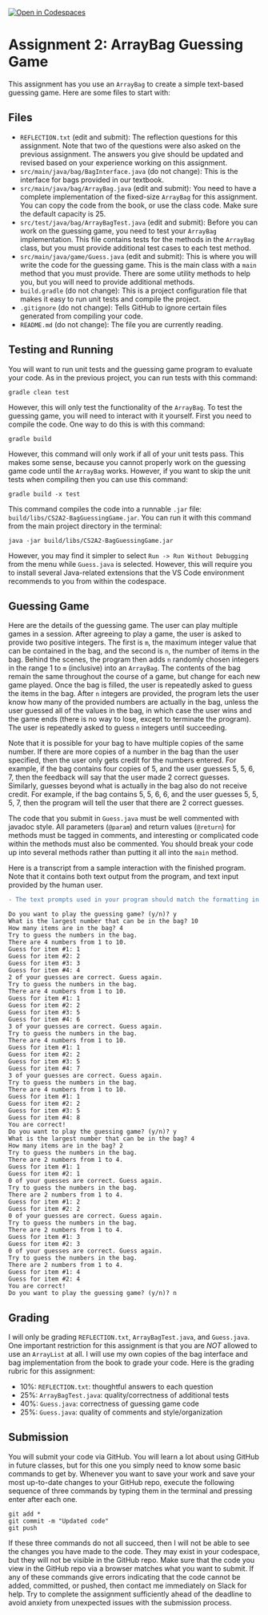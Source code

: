 [![Open in Codespaces](https://classroom.github.com/assets/launch-codespace-7f7980b617ed060a017424585567c406b6ee15c891e84e1186181d67ecf80aa0.svg)](https://classroom.github.com/open-in-codespaces?assignment_repo_id=13570703)
# Assignment 2: ArrayBag Guessing Game

This assignment has you use an `ArrayBag` to create a simple text-based guessing game. Here are some files to start with:

## Files

- `REFLECTION.txt` (edit and submit): The reflection questions for this assignment. Note that two of the questions were also asked on the previous assignment. The answers you give should be updated and revised based on your experience working on this assignment.
- `src/main/java/bag/BagInterface.java` (do not change): This is the interface for bags provided in our textbook. 
- `src/main/java/bag/ArrayBag.java` (edit and submit): You need to have a complete implementation of the fixed-size `ArrayBag` for this assignment. You can copy the code from the book, or use the class code. Make sure the default capacity is 25.
- `src/test/java/bag/ArrayBagTest.java` (edit and submit): Before you can work on the guessing game, you need to test your `ArrayBag` implementation. This file contains tests for the methods in the `ArrayBag` class, but you must provide additional test cases to each test method.
- `src/main/java/game/Guess.java` (edit and submit): This is where you will write the code for the guessing game. This is the main class with a `main` method that you must provide. There are some utility methods to help you, but you will need to provide additional methods.
- `build.gradle` (do not change): This is a project configuration file that makes it easy to run unit tests and compile the project.
- `.gitignore` (do not change): Tells GitHub to ignore certain files generated from compiling your code.
- `README.md` (do not change): The file you are currently reading.

## Testing and Running

You will want to run unit tests and the guessing game program to evaluate your code. As in the previous project, you can run tests with this command:
```
gradle clean test
```
However, this will only test the functionality of the `ArrayBag`. To test the guessing game, you will need to interact with it yourself. First you need to compile the code. One way to do this is with this command:
```
gradle build
```
However, this command will only work if all of your unit tests pass. This makes some sense, because you cannot properly work on the guessing game code until the `ArrayBag` works. However, if you want to skip the unit tests when compiling then you can use this command:
```
gradle build -x test
```
This command compiles the code into a runnable `.jar` file: `build/libs/CS2A2-BagGuessingGame.jar`. You can run it with this command from the main project directory in the terminal:
```
java -jar build/libs/CS2A2-BagGuessingGame.jar
```
However, you may find it simpler to select `Run -> Run Without Debugging` from the menu while `Guess.java` is selected. However, this will require you to install several Java-related extensions that the VS Code environment recommends to you from within the codespace.

## Guessing Game

Here are the details of the guessing game. The user can play multiple games in a session. After agreeing to play a game, the user is asked to provide two positive integers. The first is `m`, the maximum integer value that can be contained in the bag, and the second is `n`, the number of items in the bag. Behind the scenes, the program then adds `n` randomly chosen integers in the range 1 to `m` (inclusive) into an `ArrayBag`. The contents of the bag remain the same throughout the course of a game, but change for each new game played. Once the bag is filled, the user is repeatedly asked to guess the items in the bag. After `n` integers are provided, the program lets the user know how many of the provided numbers are actually in the bag, unless the user guessed all of the values in the bag, in which case the user wins and the game ends (there is no way to lose, except to terminate the program). The user is repeatedly asked to guess `n` integers until succeeding.

Note that it is possible for your bag to have multiple copies of the same number. If there are more copies of a number in the bag than the user specified, then the user only gets credit for the numbers entered. For example, if the bag contains four copies of 5, and the user guesses 5, 5, 6, 7, then the feedback will say that the user made 2 correct guesses. Similarly, guesses beyond what is actually in the bag also do not receive credit. For example, if the bag contains 5, 5, 6, 6, and the user guesses 5, 5, 5, 7, then the program will tell the user that there are 2 correct guesses.

The code that you submit in `Guess.java` must be well commented with javadoc style. All parameters (`@param`) and return values (`@return`) for methods must be tagged in comments, and interesting or complicated code within the methods must also be commented. You should break your code up into several methods rather than putting it all into the `main` method.

Here is a transcript from a sample interaction with the finished program. Note that it contains both text output from the program, and text input provided by the human user. 
```diff
- The text prompts used in your program should match the formatting in this example exactly.
```

```
Do you want to play the guessing game? (y/n)? y
What is the largest number that can be in the bag? 10
How many items are in the bag? 4
Try to guess the numbers in the bag.
There are 4 numbers from 1 to 10.
Guess for item #1: 1
Guess for item #2: 2
Guess for item #3: 3
Guess for item #4: 4
2 of your guesses are correct. Guess again.
Try to guess the numbers in the bag.
There are 4 numbers from 1 to 10.
Guess for item #1: 1
Guess for item #2: 2
Guess for item #3: 5
Guess for item #4: 6
3 of your guesses are correct. Guess again.
Try to guess the numbers in the bag.
There are 4 numbers from 1 to 10.
Guess for item #1: 1
Guess for item #2: 2
Guess for item #3: 5
Guess for item #4: 7
3 of your guesses are correct. Guess again.
Try to guess the numbers in the bag.
There are 4 numbers from 1 to 10.
Guess for item #1: 1
Guess for item #2: 2
Guess for item #3: 5
Guess for item #4: 8
You are correct!
Do you want to play the guessing game? (y/n)? y
What is the largest number that can be in the bag? 4
How many items are in the bag? 2
Try to guess the numbers in the bag.
There are 2 numbers from 1 to 4.
Guess for item #1: 1
Guess for item #2: 1
0 of your guesses are correct. Guess again.
Try to guess the numbers in the bag.
There are 2 numbers from 1 to 4.
Guess for item #1: 2
Guess for item #2: 2
0 of your guesses are correct. Guess again.
Try to guess the numbers in the bag.
There are 2 numbers from 1 to 4.
Guess for item #1: 3
Guess for item #2: 3
0 of your guesses are correct. Guess again.
Try to guess the numbers in the bag.
There are 2 numbers from 1 to 4.
Guess for item #1: 4
Guess for item #2: 4
You are correct!
Do you want to play the guessing game? (y/n)? n
```

## Grading

I will only be grading `REFLECTION.txt`, `ArrayBagTest.java`, and `Guess.java`. One important restriction for this assignment is that you are *NOT* allowed to use an `ArrayList` at all. I will use my own copies of the bag interface and bag implementation from the book to grade your code. Here is the grading rubric for this assignment:
- 10%: `REFLECTION.txt`: thoughtful answers to each question
- 25%: `ArrayBagTest.java`: quality/correctness of additional tests
- 40%: `Guess.java`: correctness of guessing game code
- 25%: `Guess.java`: quality of comments and style/organization

## Submission

You will submit your code via GitHub. You will learn a lot about using GitHub in future classes, but for this one you simply need to know some basic commands to get by. Whenever you want to save your work and save your most up-to-date changes to your GitHub repo, execute the following sequence of three commands by typing them in the terminal and pressing enter after each one.

```
git add *
git commit -m "Updated code"
git push
```

If these three commands do not all succeed, then I will not be able to see the changes you have made to the code. They may exist in your codespace, but they will not be visible in the GitHub repo. Make sure that the code you view in the GitHub repo via a browser matches what you want to submit. If any of these commands give errors indicating that the code cannot be added, committed, or pushed, then contact me immediately on Slack for help. Try to complete the assignment sufficiently ahead of the deadline to avoid anxiety from unexpected issues with the submission process.
